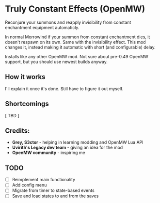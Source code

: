 # Truly Constant Effects (OpenMW)

Reconjure your summons and reapply invisibility from constant enchantment equipment automaticly.

In normal Morrowind if your summon from constant enchantment dies, it doesn't respawn on its own. Same with the invisibility effect. This mod changes it, instead making it automatic with short (and configurable) delay.

Installs like any other OpenMW mod. Not sure about pre-0.49 OpenMW support, but you should use newest builds anyway.

## How it works

I'll explain it once it's done. Still have to figure it out myself.

## Shortcomings

[ TBD ]

## Credits:
- **Grey, S3ctor** - helping in learning modding and OpenMW Lua API
- **Uvirith's Legacy dev team** - giving an idea for the mod
- **OpenMW community** - inspiring me
 
## TODO
- [ ] Reimplement main functionality
- [ ] Add config menu
- [ ] Migrate from timer to state-based events
- [ ] Save and load states to and from the saves